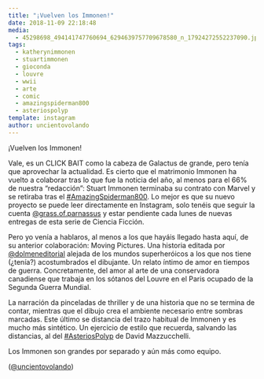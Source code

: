 ```yaml
---
title: "¡Vuelven los Immonen!"
date: 2018-11-09 22:18:48
media: 
  - 45298698_494141747760694_6294639757709678580_n_17924272552237090.jpg
tags: 
  - katherynimmonen
  - stuartimmonen
  - gioconda
  - louvre
  - wwii
  - arte
  - comic
  - amazingspiderman800
  - asteriospolyp
template: instagram
author: uncientovolando
---
```


¡Vuelven los Immonen!


Vale, es un CLICK BAIT como la cabeza de Galactus de grande, pero tenía que aprovechar la actualidad. Es cierto que el matrimonio Immonen ha vuelto a colaborar tras lo que fue la noticia del año, al menos para el 66% de nuestra “redacción”: Stuart Immonen terminaba su contrato con Marvel y se retiraba tras el [#AmazingSpiderman800](/tags/amazingspiderman800). Lo mejor es que su nuevo proyecto se puede leer directamente en Instagram, solo tenéis que seguir la cuenta [@grass.of.parnassus](https://instagram.com/grass.of.parnassus) y estar pendiente cada lunes de nuevas entregas de esta serie de Ciencia Ficción.


Pero yo venía a hablaros, al menos a los que hayáis llegado hasta aquí, de su anterior colaboración: Moving Pictures. Una historia editada por [@dolmeneditorial](https://instagram.com/dolmeneditorial) alejada de los mundos superheróicos a los que nos tiene (¿tenía?) acostumbrados el dibujante. Un relato íntimo de amor en tiempos de guerra. Concretamente, del amor al arte de una conservadora canadiense que trabaja en los sótanos del Louvre en el Paris ocupado de la Segunda Guerra Mundial.


La narración da pinceladas de thriller y de una historia que no se termina de contar, mientras que el dibujo crea el ambiente necesario entre sombras marcadas. Este último se distancia del trazo habitual de Immonen y es mucho más sintético. Un ejercicio de estilo que recuerda, salvando las distancias, al del [#AsteriosPolyp](/tags/asteriospolyp) de David Mazzucchelli.


Los Immonen son grandes por separado y aún más como equipo.


([@uncientovolando](https://instagram.com/uncientovolando))







